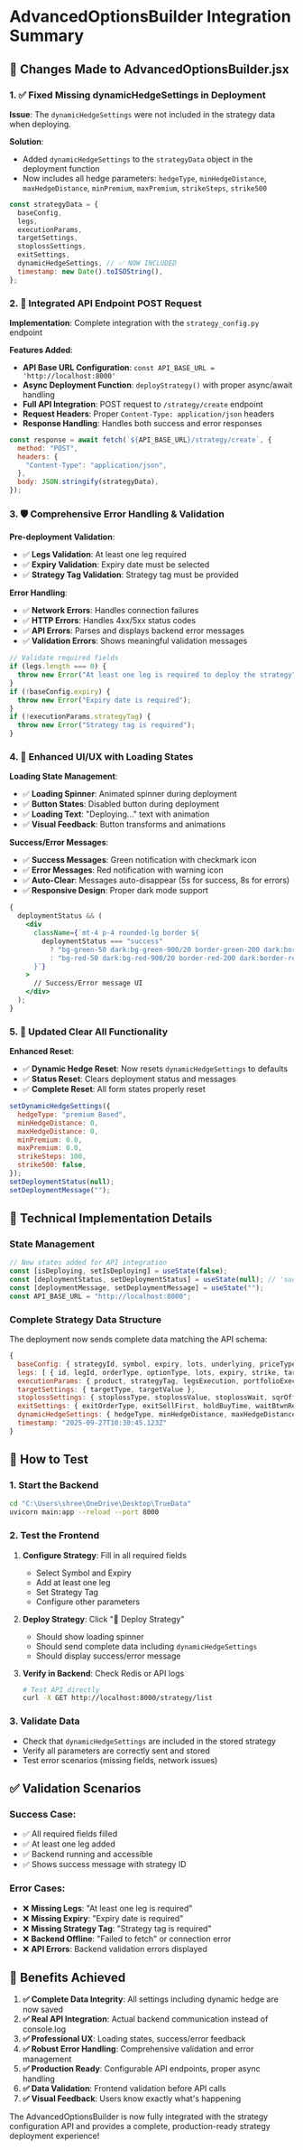 # AdvancedOptionsBuilder Integration Summary

## 🎯 **Changes Made to AdvancedOptionsBuilder.jsx**

### **1. ✅ Fixed Missing dynamicHedgeSettings in Deployment**

**Issue**: The `dynamicHedgeSettings` were not included in the strategy data when deploying.

**Solution**:

- Added `dynamicHedgeSettings` to the `strategyData` object in the deployment function
- Now includes all hedge parameters: `hedgeType`, `minHedgeDistance`, `maxHedgeDistance`, `minPremium`, `maxPremium`, `strikeSteps`, `strike500`

```jsx
const strategyData = {
  baseConfig,
  legs,
  executionParams,
  targetSettings,
  stoplossSettings,
  exitSettings,
  dynamicHedgeSettings, // ✅ NOW INCLUDED
  timestamp: new Date().toISOString(),
};
```

### **2. 🚀 Integrated API Endpoint POST Request**

**Implementation**: Complete integration with the `strategy_config.py` endpoint

**Features Added**:

- **API Base URL Configuration**: `const API_BASE_URL = 'http://localhost:8000'`
- **Async Deployment Function**: `deployStrategy()` with proper async/await handling
- **Full API Integration**: POST request to `/strategy/create` endpoint
- **Request Headers**: Proper `Content-Type: application/json` headers
- **Response Handling**: Handles both success and error responses

```jsx
const response = await fetch(`${API_BASE_URL}/strategy/create`, {
  method: "POST",
  headers: {
    "Content-Type": "application/json",
  },
  body: JSON.stringify(strategyData),
});
```

### **3. 🛡️ Comprehensive Error Handling & Validation**

**Pre-deployment Validation**:

- ✅ **Legs Validation**: At least one leg required
- ✅ **Expiry Validation**: Expiry date must be selected
- ✅ **Strategy Tag Validation**: Strategy tag must be provided

**Error Handling**:

- ✅ **Network Errors**: Handles connection failures
- ✅ **HTTP Errors**: Handles 4xx/5xx status codes
- ✅ **API Errors**: Parses and displays backend error messages
- ✅ **Validation Errors**: Shows meaningful validation messages

```jsx
// Validate required fields
if (legs.length === 0) {
  throw new Error("At least one leg is required to deploy the strategy");
}
if (!baseConfig.expiry) {
  throw new Error("Expiry date is required");
}
if (!executionParams.strategyTag) {
  throw new Error("Strategy tag is required");
}
```

### **4. 🎨 Enhanced UI/UX with Loading States**

**Loading State Management**:

- ✅ **Loading Spinner**: Animated spinner during deployment
- ✅ **Button States**: Disabled button during deployment
- ✅ **Loading Text**: "Deploying..." text with animation
- ✅ **Visual Feedback**: Button transforms and animations

**Success/Error Messages**:

- ✅ **Success Messages**: Green notification with checkmark icon
- ✅ **Error Messages**: Red notification with warning icon
- ✅ **Auto-Clear**: Messages auto-disappear (5s for success, 8s for errors)
- ✅ **Responsive Design**: Proper dark mode support

```jsx
{
  deploymentStatus && (
    <div
      className={`mt-4 p-4 rounded-lg border ${
        deploymentStatus === "success"
          ? "bg-green-50 dark:bg-green-900/20 border-green-200 dark:border-green-800"
          : "bg-red-50 dark:bg-red-900/20 border-red-200 dark:border-red-800"
      }`}
    >
      // Success/Error message UI
    </div>
  );
}
```

### **5. 🔄 Updated Clear All Functionality**

**Enhanced Reset**:

- ✅ **Dynamic Hedge Reset**: Now resets `dynamicHedgeSettings` to defaults
- ✅ **Status Reset**: Clears deployment status and messages
- ✅ **Complete Reset**: All form states properly reset

```jsx
setDynamicHedgeSettings({
  hedgeType: "premium Based",
  minHedgeDistance: 0,
  maxHedgeDistance: 0,
  minPremium: 0.0,
  maxPremium: 0.0,
  strikeSteps: 100,
  strike500: false,
});
setDeploymentStatus(null);
setDeploymentMessage("");
```

## 🔧 **Technical Implementation Details**

### **State Management**

```jsx
// New states added for API integration
const [isDeploying, setIsDeploying] = useState(false);
const [deploymentStatus, setDeploymentStatus] = useState(null); // 'success' | 'error' | null
const [deploymentMessage, setDeploymentMessage] = useState("");
const API_BASE_URL = "http://localhost:8000";
```

### **Complete Strategy Data Structure**

The deployment now sends complete data matching the API schema:

```jsx
{
  baseConfig: { strategyId, symbol, expiry, lots, underlying, priceType, orderType, buyTradesFirst, depthIndex },
  legs: [ { id, legId, orderType, optionType, lots, expiry, strike, target, targetValue, stoploss, stoplossValue, startTime, dynamicExpiry, waitAndTrade } ],
  executionParams: { product, strategyTag, legsExecution, portfolioExecutionMode, entryOrderType, runOnDays, startTime, endTime, squareoffTime },
  targetSettings: { targetType, targetValue },
  stoplossSettings: { stoplossType, stoplossValue, stoplossWait, sqrOffOnlyLossLegs, sqrOffOnlyProfitLegs },
  exitSettings: { exitOrderType, exitSellFirst, holdBuyTime, waitBtwnRetry, maxWaitTime },
  dynamicHedgeSettings: { hedgeType, minHedgeDistance, maxHedgeDistance, minPremium, maxPremium, strikeSteps, strike500 }, // ✅ NOW INCLUDED
  timestamp: "2025-09-27T10:30:45.123Z"
}
```

## 🧪 **How to Test**

### **1. Start the Backend**

```bash
cd "C:\Users\shree\OneDrive\Desktop\TrueData"
uvicorn main:app --reload --port 8000
```

### **2. Test the Frontend**

1. **Configure Strategy**: Fill in all required fields

   - Select Symbol and Expiry
   - Add at least one leg
   - Set Strategy Tag
   - Configure other parameters

2. **Deploy Strategy**: Click "🚀 Deploy Strategy"

   - Should show loading spinner
   - Should send complete data including `dynamicHedgeSettings`
   - Should display success/error message

3. **Verify in Backend**: Check Redis or API logs
   ```bash
   # Test API directly
   curl -X GET http://localhost:8000/strategy/list
   ```

### **3. Validate Data**

- Check that `dynamicHedgeSettings` are included in the stored strategy
- Verify all parameters are correctly sent and stored
- Test error scenarios (missing fields, network issues)

## ✅ **Validation Scenarios**

### **Success Case**:

- ✅ All required fields filled
- ✅ At least one leg added
- ✅ Backend running and accessible
- ✅ Shows success message with strategy ID

### **Error Cases**:

- ❌ **Missing Legs**: "At least one leg is required"
- ❌ **Missing Expiry**: "Expiry date is required"
- ❌ **Missing Strategy Tag**: "Strategy tag is required"
- ❌ **Backend Offline**: "Failed to fetch" or connection error
- ❌ **API Errors**: Backend validation errors displayed

## 🎉 **Benefits Achieved**

1. **✅ Complete Data Integrity**: All settings including dynamic hedge are now saved
2. **✅ Real API Integration**: Actual backend communication instead of console.log
3. **✅ Professional UX**: Loading states, success/error feedback
4. **✅ Robust Error Handling**: Comprehensive validation and error management
5. **✅ Production Ready**: Configurable API endpoints, proper async handling
6. **✅ Data Validation**: Frontend validation before API calls
7. **✅ Visual Feedback**: Users know exactly what's happening

The AdvancedOptionsBuilder is now fully integrated with the strategy configuration API and provides a complete, production-ready strategy deployment experience!
